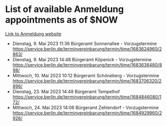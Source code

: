 # List of available Anmeldung appointments as of $NOW
[Link to Anmeldung website](https://service.berlin.de/terminvereinbarung/termin/tag.php?termin=1&anliegen[]=120686&dienstleisterlist=122210,122217,327316,122219,327312,122227,327314,122231,327346,122243,327348,122254,122252,329742,122260,329745,122262,329748,122271,327278,122273,327274,122277,327276,330436,122280,327294,122282,327290,122284,327292,122291,327270,122285,327266,122286,327264,122296,327268,150230,329760,122297,327286,122294,327284,122312,329763,122314,329775,122304,327330,122311,327334,122309,327332,317869,122281,327352,122279,329772,122283,122276,327324,122274,327326,122267,329766,122246,327318,122251,327320,122257,327322,122208,327298,122226,327300&herkunft=http%3A%2F%2Fservice.berlin.de%2Fdienstleistung%2F120686%2F)
- Dienstag, 9. Mai 2023 11:36 Bürgeramt Sonnenallee - Vorzugstermine https://service.berlin.de/terminvereinbarung/termin/time/1683624960/2863/
- Dienstag, 9. Mai 2023 14:48 Bürgeramt Köpenick - Vorzugstermine https://service.berlin.de/terminvereinbarung/termin/time/1683636480/898/
- Mittwoch, 10. Mai 2023 10:12 Bürgeramt Schöneberg - Vorzugstermine https://service.berlin.de/terminvereinbarung/termin/time/1683706320/2896/
- Dienstag, 23. Mai 2023 14:48 Bürgeramt Tempelhof https://service.berlin.de/terminvereinbarung/termin/time/1684846080/172/
- Mittwoch, 24. Mai 2023 14:06 Bürgeramt Zehlendorf - Vorzugstermine https://service.berlin.de/terminvereinbarung/termin/time/1684929960/2926/
